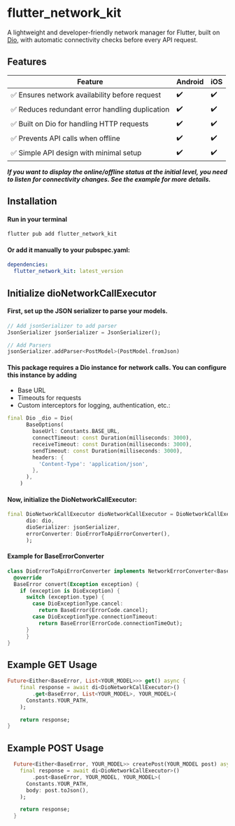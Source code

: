 # flutter_network_kit

A lightweight and developer-friendly network manager for Flutter, built on [Dio](https://pub.dev/packages/dio), with automatic connectivity checks before every API request.

## Features

| Feature                                        | Android | iOS |
|------------------------------------------------|---------|-----|
| ✅ Ensures network availability before request  | ✔️       | ✔️   |
| ✅ Reduces redundant error handling duplication | ✔️       | ✔️   |
| ✅ Built on Dio for handling HTTP requests      | ✔️       | ✔️   |
| ✅ Prevents API calls when offline              | ✔️       | ✔️   |
| ✅ Simple API design with minimal setup         | ✔️       | ✔️   |

***If you want to display the online/offline status at the initial level, you need to listen for connectivity changes. See the example for more details.***

## Installation
#### Run in your terminal
```bash
flutter pub add flutter_network_kit
```

#### Or add it manually to your pubspec.yaml:
```yaml
dependencies:
  flutter_network_kit: latest_version
```


## Initialize dioNetworkCallExecutor
#### First, set up the JSON serializer to parse your models.
```dart
// Add jsonSerializer to add parser
JsonSerializer jsonSerializer = JsonSerializer();

// Add Parsers
jsonSerializer.addParser<PostModel>(PostModel.fromJson)
```
#### This package requires a Dio instance for network calls. You can configure this instance by adding
- Base URL
- Timeouts for requests
- Custom interceptors for logging, authentication, etc.:
```dart
final Dio _dio = Dio(
      BaseOptions(
        baseUrl: Constants.BASE_URL,
        connectTimeout: const Duration(milliseconds: 3000),
        receiveTimeout: const Duration(milliseconds: 3000),
        sendTimeout: const Duration(milliseconds: 3000),
        headers: {
          'Content-Type': 'application/json',
        },
      ),
    )
```

#### Now, initialize the DioNetworkCallExecutor:
```dart
final DioNetworkCallExecutor dioNetworkCallExecutor = DioNetworkCallExecutor(
      dio: dio,
      dioSerializer: jsonSerializer,
      errorConverter: DioErrorToApiErrorConverter(),
      );
```

#### Example for BaseErrorConverter
```dart
class DioErrorToApiErrorConverter implements NetworkErrorConverter<BaseError> {
  @override
  BaseError convert(Exception exception) {
    if (exception is DioException) {
      switch (exception.type) {
        case DioExceptionType.cancel:
          return BaseError(ErrorCode.cancel);
        case DioExceptionType.connectionTimeout:
          return BaseError(ErrorCode.connectionTimeOut);
      }
      }
}
```

## Example GET Usage
```dart
Future<Either<BaseError, List<YOUR_MODEL>>> get() async {
    final response = await di<DioNetworkCallExecutor>()
        .get<BaseError, List<YOUR_MODEL>, YOUR_MODEL>(
      Constants.YOUR_PATH,
    );

    return response;
}
```

## Example POST Usage
```dart
  Future<Either<BaseError, YOUR_MODEL>> createPost(YOUR_MODEL post) async {
    final response = await di<DioNetworkCallExecutor>()
        .post<BaseError, YOUR_MODEL, YOUR_MODEL>(
      Constants.YOUR_PATH,
      body: post.toJson(),
    );

    return response;
  }
```